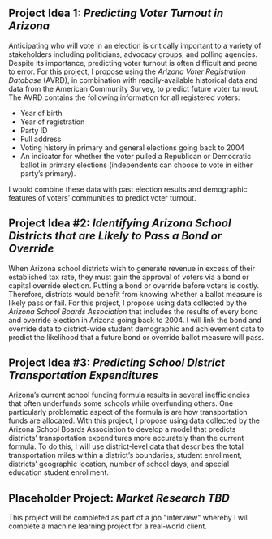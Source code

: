 ## Project Idea 1: *Predicting Voter Turnout in Arizona*



Anticipating who will vote in an election is critically important to a variety of stakeholders including politicians, advocacy groups, and polling agencies.  Despite its importance, predicting voter turnout is often difficult and prone to error.  For this project, I propose using the *Arizona Voter Registration Database* (AVRD), in combination with readily-available historical data and data from the American Community Survey, to predict future voter turnout.  The AVRD contains the following information for all registered voters: 

-	Year of birth
-	Year of registration
-	Party ID
-	Full address 
-	Voting history in primary and general elections going back to 2004
-	An indicator for whether the voter pulled a Republican or Democratic ballot in primary elections (independents can choose to vote in either party’s primary).

I would combine these data with past election results and demographic features of voters’ communities to predict voter turnout.

## Project Idea #2: *Identifying Arizona School Districts that are Likely to Pass a Bond or Override*

When Arizona school districts wish to generate revenue in excess of their established tax rate, they must gain the approval of voters via a bond or capital override election.  Putting a bond or override before voters is costly.  Therefore, districts would benefit from knowing whether a ballot measure is likely pass or fail.  For this project, I propose using data collected by the *Arizona School Boards Association* that includes the results of every bond and override election in Arizona going back to 2004.  I will link the bond and override data to district-wide student demographic and achievement data to predict the likelihood that a future bond or override ballot measure will pass.

## Project Idea #3: *Predicting School District Transportation Expenditures*

Arizona’s current school funding formula results in several inefficiencies that often underfunds some schools while overfunding others.  One particularly problematic aspect of the formula is are how transportation funds are allocated.  With this project, I propose using data collected by the Arizona School Boards Association to develop a model that predicts districts’ transportation expenditures more accurately than the current formula.  To do this, I will use district-level data that describes the total transportation miles within a district’s boundaries, student enrollment, districts’ geographic location, number of school days, and special education student enrollment.

## Placeholder Project: *Market Research TBD*

This project will be completed as part of a job "interview" whereby I will complete a machine learning project for a real-world client.  



